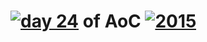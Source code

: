 # [![day 24](24)](https://adventofcode.com/2015/day/24) of AoC [![2015](2015)](https://adventofcode.com/2015)
